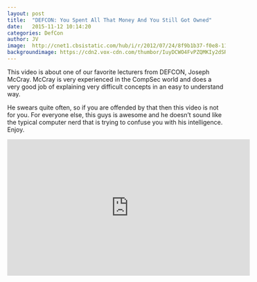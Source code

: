 ```yaml
---
layout: post
title:  "DEFCON: You Spent All That Money And You Still Got Owned"
date:   2015-11-12 10:14:20
categories: DefCon
author: JV
image:  http://cnet1.cbsistatic.com/hub/i/r/2012/07/24/8f9b1b37-f0e8-11e2-8c7c-d4ae52e62bcc/thumbnail/670x503/0895235997e0959124f8bca746de8b32/Defcon.jpg
backgroundimage: https://cdn2.vox-cdn.com/thumbor/IuyDCWO4FvPZQMKIy2dSRWm6DWY=/0x67:640x427/1600x900/cdn0.vox-cdn.com/uploads/chorus_image/image/46692560/code.0.jpg
---
```


This video is about one of our favorite lecturers from DEFCON, Joseph McCray.  McCray is very experienced in the CompSec world and does a very good job of explaining very difficult concepts in an easy to understand way.

He swears quite often, so if you are offended by that then this video is not for you.  For everyone else, this guys is awesome and he doesn’t sound like the typical computer nerd that is trying to confuse you with his intelligence.  Enjoy.

<iframe width="560" height="315" src="https://www.youtube.com/embed/tJsNu0VRKYY" frameborder="0" allowfullscreen></iframe>
